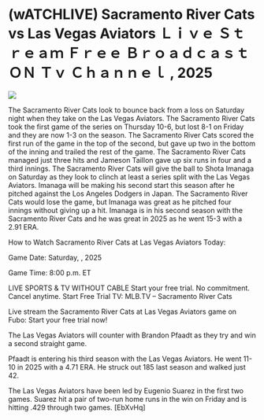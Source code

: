 # (wATCHLIVE) Sacramento River Cats vs Las Vegas Aviators Ｌｉｖｅ Ｓｔｒｅａｍ Ｆｒｅｅ Ｂｒｏａｄｃａｓｔ ＯＮ Ｔｖ Ｃｈａｎｎｅｌ , 2025  
  
  
[![](https://i.imgur.com/qSNzIqt.png)](https://movie.rssnews.media/XmLWBKKBt.php)  
  
The Sacramento River Cats look to bounce back from a loss on Saturday night when they take on the Las Vegas Aviators. The Sacramento River Cats took the first game of the series on Thursday 10-6, but lost 8-1 on Friday and they are now 1-3 on the season. The Sacramento River Cats scored the first run of the game in the top of the second, but gave up two in the bottom of the inning and trailed the rest of the game. The Sacramento River Cats managed just three hits and Jameson Taillon gave up six runs in four and a third innings. The Sacramento River Cats will give the ball to Shota Imanaga on Saturday as they look to clinch at least a series split with the Las Vegas Aviators. Imanaga will be making his second start this season after he pitched against the Los Angeles Dodgers in Japan. The Sacramento River Cats would lose the game, but Imanaga was great as he pitched four innings without giving up a hit. Imanaga is in his second season with the Sacramento River Cats and he was great in 2025 as he went 15-3 with a 2.91 ERA.

How to Watch Sacramento River Cats at Las Vegas Aviators Today:

Game Date: Saturday, , 2025

Game Time: 8:00 p.m. ET

LIVE SPORTS & TV WITHOUT CABLE
Start your free trial. No commitment. Cancel anytime.
Start Free Trial
TV: MLB.TV – Sacramento River Cats

Live stream the Sacramento River Cats at Las Vegas Aviators game on Fubo: Start your free trial now!

The Las Vegas Aviators will counter with Brandon Pfaadt as they try and win a second straight game.

Pfaadt is entering his third season with the Las Vegas Aviators. He went 11-10 in 2025 with a 4.71 ERA. He struck out 185 last season and walked just 42.

The Las Vegas Aviators have been led by Eugenio Suarez in the first two games. Suarez hit a pair of two-run home runs in the win on Friday and is hitting .429 through two games. [EbXvHq]